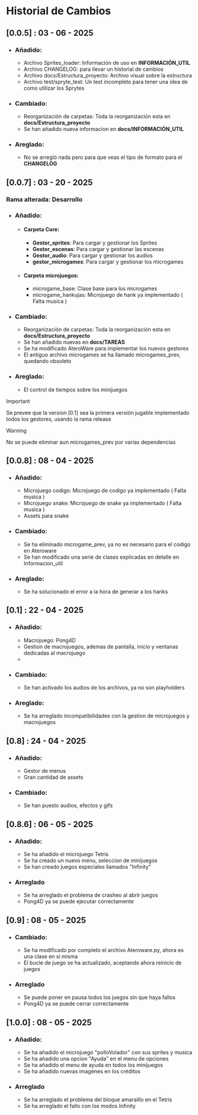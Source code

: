 # Historial de Cambios

## [0.0.5] :  03 - 06 - 2025
- ### **Añadido**: 
  - Archivo Sprites_loader: Información de uso en **INFORMACIÓN_UTIL**
  - Archivo CHANGELOG: para llevar un historial de cambios
  - Archivo docs/Estructura_proyecto: Archivo visual sobre la estructura
  - Archivo test/spryte_test: Un test incompleto para tener una idea de como utilizar los Sprytes

- ### **Cambiado**:
  - Reorganización de carpetas: Toda la reorganización esta en **docs/Estructura_proyecto**
  - Se han añadido nueva informacion en **docs/INFORMACIÓN_UTIL**

- ### **Areglado**:
  - No se arregló nada pero para que veas el tipo de formato para el **CHANGELOG**


## [0.0.7] : 03 - 20 - 2025
### Rama alterada: Desarrollo
- ### **Añadido**:
  - #### Carpeta Core:
    - **Gestor_sprites**: Para cargar y gestionar los Sprites
    - **Gestor_escenas**: Para cargar y gestionar las escenas
    - **Gestor_audio**: Para cargar y gestionar los audios
    - **gestor_microgames**: Para cargar y gestionar los microgames
  
  - #### Carpeta microjuegos:
    - microgame_base: Clase base para los microgames
    - microgame_hankujas: Microjuego de hank ya implementado ( Falta musica )

- ### **Cambiado**:
  - Reorganización de carpetas: Toda la reorganización esta en **docs/Estructura_proyecto**
  - Se han añadido nuevas en **docs/TAREAS**
  - Se ha modificado AteroWare para implementar los nuevos gestores
  - El antiguo archivo microgames se ha llamado microgames_prev, quedando obsoleto

- ### **Areglado**:
  - El control de tiempos sobre los minijuegos

> [!IMPORTANT]
> Se prevee que la version [0.1] sea la primera versión jugable implementado todos los gestores, usando la rama release

> [!WARNING]
> No se puede eliminar aun microgames_prev por varias dependencias


## [0.0.8] :  08 - 04 - 2025
- ### **Añadido**:
  - Microjuego codigo: Microjuego de codigo ya implementado ( Falta musica )
  - Microjuego snake: Microjuego de snake ya implementado ( Falta musica )
  - Assets para snake
  
- ### **Cambiado**:
  - Se ha eliminado microgame_prev, ya no es necesario para el codigo en Ateroware
  - Se han modificado una serie de clases explicadas en detalle en Informacion_util

- ### **Areglado**:
  - Se ha solucionado el error a la hora de generar a los hanks



## [0.1] :  22 - 04 - 2025
- ### **Añadido**:
  - Macrojuego: Pong4D
  - Gestion de macrojuegos, ademas de pantalla, inicio y ventanas dedicadas al macrojuego
  - 
  
- ### **Cambiado**:
  - Se han activado los audios de los archivos, ya no son playholders
  
- ### **Areglado**:
  - Se ha arreglado incompatibilidades con la gestion de microjuegos y macrojuegos


## [0.8] :  24 - 04 - 2025
- ### **Añadido**:
  - Gestor de menus
  - Gran cantidad de assets
  
- ### **Cambiado**:
  - Se han puesto audios, efectos y gifs
  
## [0.8.6] :  06 - 05 - 2025
- ### **Añadido**:
  - Se ha añadido el microjuego Tetris
  - Se ha creado un nuevo menu, seleccion de minijuegos
  - Se han creado juegos especiales llamados "Infinity"
  
- ### **Arreglado**
  - Se ha arreglado el problema de crasheo al abrir juegos
  - Pong4D ya se puede ejecutar correctamente


## [0.9] :  08 - 05 - 2025
- ### **Cambiado**:
  - Se ha modificado por completo el archivo Ateroware.py, ahora es una clase en si misma
  - El bucle de juego se ha actualizado, aceptando ahora reinicio de juegos

- ### **Arreglado**
  - Se puede poner en pausa todos los juegos sin que haya fallos
  - Pong4D ya se puede cerrar correctamente

## [1.0.0] :  08 - 05 - 2025
- ### **Añadido**:
  - Se ha añadido el microjuego "polloVolador" con sus sprites y musica
  - Se ha añadido una opcion "Ayuda" en el menu de opciones
  - Se ha añadido el menu de ayuda en todos los minijuegos
  - Se ha añadido nuevas imagenes en los créditos

- ### **Arreglado**
  - Se ha arreglado el problema del bloque amaraillo en el Tetris
  - Se ha arreglado el fallo con los modos Infinity

